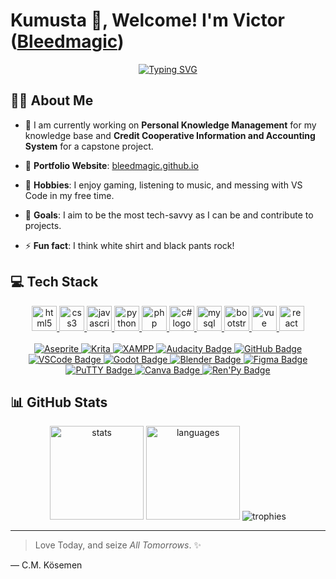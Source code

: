 # Kumusta 👋, Welcome! I'm Victor ([Bleedmagic][steam])

[steam]: https://steamcommunity.com/profiles/76561198444268546

<!-- 👀 What are you looking at?! -->

<p align="center">
  <a href="https://github.com/Bleedmagic"><img src="https://readme-typing-svg.demolab.com?font=Fira+Code&letterSpacing=2px&duration=3000&pause=225&color=FF69B4&center=true&vCenter=true&multiline=true&repeat=false&width=600&height=95&lines=I+write+code%2C+perhaps+tragedies.;Running+on+a+potato+machine~;Printing+less+than+threes+since+forever!" alt="Typing SVG" /></a>
</p>

## 👨‍💻 About Me

- 🔭 I am currently working on **Personal Knowledge Management** for my knowledge base and **Credit Cooperative Information and Accounting System** for a capstone project.

- 📂 **Portfolio Website**: [bleedmagic.github.io](https://bleedmagic.github.io/)

- 🎲 **Hobbies**: I enjoy gaming, listening to music, and messing with VS Code in my free time.

- 🎯 **Goals**: I aim to be the most tech-savvy as I can be and contribute to projects.

- ⚡ **Fun fact**: I think white shirt and black pants rock!

## 💻 Tech Stack

<div align="center">
    <a href="https://developer.mozilla.org/en-US/docs/Web/HTML">
        <img src="https://cdn.jsdelivr.net/gh/devicons/devicon/icons/html5/html5-original.svg" height="40" alt="html5 logo" />
    </a>
    <a href="https://developer.mozilla.org/en-US/docs/Web/CSS">
        <img src="https://cdn.jsdelivr.net/gh/devicons/devicon/icons/css3/css3-original.svg" height="40" alt="css3 logo" />
    </a>
    <a href="https://developer.mozilla.org/en-US/docs/Web/JavaScript">
        <img src="https://cdn.jsdelivr.net/gh/devicons/devicon/icons/javascript/javascript-original.svg" height="40" alt="javascript logo" />
    </a>
    <a href="https://docs.python.org/3/">
        <img src="https://cdn.jsdelivr.net/gh/devicons/devicon/icons/python/python-original.svg" height="40" alt="python logo" />
    </a>
    <a href="https://www.php.net/docs.php">
        <img src="https://cdn.jsdelivr.net/gh/devicons/devicon/icons/php/php-original.svg" height="40" alt="php logo" />
    </a>
    <a href="https://learn.microsoft.com/en-us/dotnet/csharp/">
        <img src="https://cdn.jsdelivr.net/gh/devicons/devicon/icons/csharp/csharp-original.svg" height="40" alt="c# logo" />
    </a>
    <a href="https://dev.mysql.com/doc/">
        <img src="https://cdn.jsdelivr.net/gh/devicons/devicon/icons/mysql/mysql-original.svg" height="40" alt="mysql logo" />
    </a>
    <a href="https://getbootstrap.com/docs/">
        <img src="https://cdn.jsdelivr.net/gh/devicons/devicon/icons/bootstrap/bootstrap-original.svg" height="40" alt="bootstrap logo" />
    </a>
    <a href="https://vuejs.org/guide/introduction.html">
        <img src="https://cdn.jsdelivr.net/gh/devicons/devicon/icons/vuejs/vuejs-original.svg" height="40" alt="vue logo" />
    </a>
    <a href="https://react.dev/learn">
        <img src="https://cdn.jsdelivr.net/gh/devicons/devicon/icons/react/react-original.svg" height="40" alt="react logo" />
    </a>
</div>

<br>

<div align="center">
    <a href="https://www.aseprite.org/">
        <img src="https://img.shields.io/badge/Aseprite-FFFFFF?style=for-the-badge&logo=Aseprite&logoColor=" alt="Aseprite" />
    </a>
    <a href="https://krita.org/en/">
        <img src="https://img.shields.io/badge/Krita-203759?style=for-the-badge&logo=krita&logoColor=EEF37B" alt="Krita" />
    </a>
    <a href="https://www.apachefriends.org/index.html">
        <img src="https://img.shields.io/static/v1?style=for-the-badge&message=XAMPP&color=FB7A24&logo=XAMPP&logoColor=FFFFFF&label=" alt="XAMPP" />
    </a>
    <a href="https://www.audacityteam.org/">
        <img src="https://img.shields.io/badge/Audacity-0024da?style=for-the-badge&logo=Audacity" alt="Audacity Badge">
    </a>
    <a href="https://github.com/">
        <img src="https://img.shields.io/badge/GitHub-181717?style=for-the-badge&logo=GitHub" alt="GitHub Badge">
    </a>
    <a href="https://code.visualstudio.com/">
        <img src="https://img.shields.io/badge/VSCode-007ACC?style=for-the-badge&logo=visual-studio-code&logoColor=white" alt="VSCode Badge">
    </a>
    <a href="https://godotengine.org/">
        <img src="https://img.shields.io/badge/Godot-478CBF?style=for-the-badge&logo=godot-engine&logoColor=white" alt="Godot Badge">
    </a>
    <a href="https://www.blender.org/">
        <img src="https://img.shields.io/badge/Blender-F5792A?style=for-the-badge&logo=blender&logoColor=white" alt="Blender Badge">
    </a>
    <a href="https://www.figma.com/">
        <img src="https://img.shields.io/badge/Figma-F24E1E?style=for-the-badge&logo=figma&logoColor=white" alt="Figma Badge">
    </a>
    <a href="https://www.putty.org/">
        <img src="https://img.shields.io/badge/PuTTY-3549A3?style=for-the-badge&logo=putty&logoColor=white" alt="PuTTY Badge">
    </a>
    <a href="https://www.canva.com/">
        <img src="https://img.shields.io/badge/Canva-00C4CC?style=for-the-badge&logo=canva&logoColor=white" alt="Canva Badge">
    </a>
    <a href="https://www.renpy.org/">
        <img src="https://img.shields.io/badge/Ren'Py-FF7F7F?style=for-the-badge&logo=renpy&logoColor=white" alt="Ren'Py Badge">
    </a>
</div>

## 📊 GitHub Stats

<div align="center">
  <img src="https://github-readme-stats.vercel.app/api?username=bleedmagic&hide_title=false&hide_rank=false&show_icons=true&include_all_commits=true&count_private=true&disable_animations=false&theme=dracula&locale=en&hide_border=false" height="150" alt="stats"  />
  <img src="https://github-readme-stats.vercel.app/api/top-langs?username=bleedmagic&locale=en&hide_title=false&layout=compact&card_width=320&langs_count=6&theme=dracula&hide_border=false" height="150" alt="languages"  />
  <img src="https://github-profile-trophy.vercel.app/?username=Bleedmagic&theme=dracula&no-frame=false&no-bg=true&margin-w=5&margin-h=5&row=2&column=4" alt="trophies"></img>
</div>

---

> Love Today, and seize _All Tomorrows_. ✨

— C.M. Kösemen

<!--
The me writing this wants to make a blog, so get to it, future me!
-->

<!--
<div align="center">
👇🏻 Here is a list of the Open Source projects I work on: 👇🏻
</div>
-->

 <!-- steam-box start -->
 <!-- steam-box end -->
 